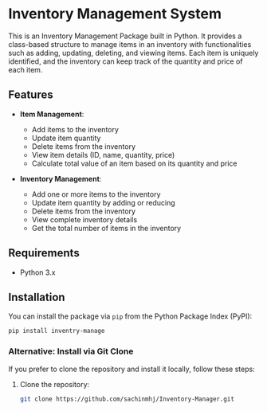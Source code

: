 # Inventory Management System

This is an Inventory Management Package built in Python. It provides a class-based structure to manage items in an inventory with functionalities such as adding, updating, deleting, and viewing items. Each item is uniquely identified, and the inventory can keep track of the quantity and price of each item.

## Features

- **Item Management**:
  - Add items to the inventory
  - Update item quantity
  - Delete items from the inventory
  - View item details (ID, name, quantity, price)
  - Calculate total value of an item based on its quantity and price

- **Inventory Management**:
  - Add one or more items to the inventory
  - Update item quantity by adding or reducing
  - Delete items from the inventory
  - View complete inventory details
  - Get the total number of items in the inventory

## Requirements

- Python 3.x

## Installation

You can install the package via `pip` from the Python Package Index (PyPI):

```bash
pip install inventry-manage
```

### Alternative: Install via Git Clone

If you prefer to clone the repository and install it locally, follow these steps:

1. Clone the repository:
   ```bash
   git clone https://github.com/sachinmhj/Inventory-Manager.git

